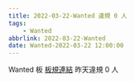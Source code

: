 ```yaml
---
title: 2022-03-22-Wanted 違規 0 人
tags:
    - Wanted
abbrlink: 2022-03-22-Wanted
date: Wanted-2022-03-22 12:00:00
---
```

Wanted 板 [板規連結](https://www.ptt.cc/bbs/Wanted/M.1608829773.A.D3B.html)
昨天違規 0 人
